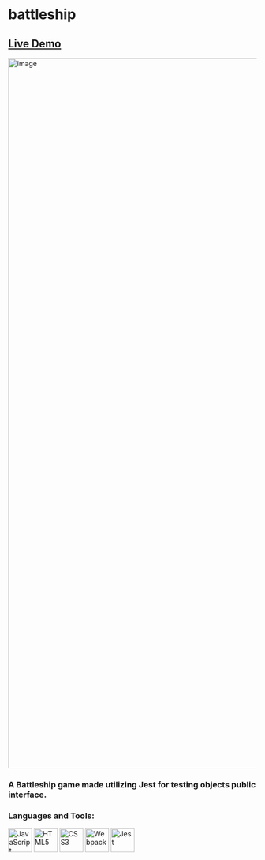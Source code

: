 # battleship

## <a href="https://lucas256w.github.io/battleship/">Live Demo</a>
<img width="1440" alt="image" src="https://github.com/Lucas256w/battleship/assets/112456075/711fb6ec-54e3-448a-b369-a90ddec390d5">
<h3>A Battleship game made utilizing Jest for testing objects public interface.</h3>

<h3 align="left">Languages and Tools:</h3>
<p align="left">
  <img src="https://cdn.jsdelivr.net/gh/devicons/devicon/icons/javascript/javascript-original.svg" 
        width="48"
        height="48"
        alt="JavaScript"/>
  <img src="https://cdn.jsdelivr.net/gh/devicons/devicon/icons/html5/html5-plain.svg" 
        width="48"
        height="48"
        alt="HTML5"/>
  <img src="https://cdn.jsdelivr.net/gh/devicons/devicon/icons/css3/css3-plain.svg"
        width="48"
        height="48"
        alt="CSS3"/>
  <img src="https://cdn.jsdelivr.net/gh/devicons/devicon/icons/webpack/webpack-plain.svg"
        width="48"
        height="48"
        alt="Webpack"/>
  <img src="https://cdn.jsdelivr.net/gh/devicons/devicon/icons/jest/jest-plain.svg"
        width="48"
        height="48"
        alt="Jest"/>
</p>
